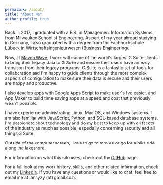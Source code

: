 ```yaml
---
permalink: /about/
title: "About Me"
author_profile: true
---
```


Back in 2017, I graduated with a B.S. in Management Information Systems from Milwaukee School of Engineering. As part of my year abroad studying in Germany, I also graduated with a degree from the Fachhochschule Lübeck in Wirtschaftsingenieurwesen (Business Engineering).

Now, at [Maven Wave](https://www.mavenwave.com/), I work with some of the world's largest G Suite clients to bring their legacy data to G Suite and ensure their users have an easy transition from their legacy programs. G Suite is a fantastic set of tools for collaboration and I'm happy to guide clients through the more complex aspects of configuration to make sure their data is secure and their users are happy and productive.

I also develop apps with Google Apps Script to make user's live easier, and App Maker to build time-saving apps at a speed and cost that previously wasn't possible.

I have experience administrating Linux, Mac OS, and Windows systems. I am also familiar with JavaScript, Python, and SQL-based database systems. I'm passionate about technology and do my best to keep up with all facets of the industry as much as possible, especially concerning security and all things G Suite.

Outside of the computer screen, I love to go to movies or go for a bike ride along the lakeshore.

For information on what this site uses, check out the [GitHub](https://github.com/ianhyzy/ianhyzy.me) page.

For a full look at my work history, skills, and other related information, check out my [LinkedIn](https://www.linkedin.com/in/ian-hyzy-81a9057b). If you have any questions or would like to chat, feel free to email me at ianhyzy (at) gmail.com.